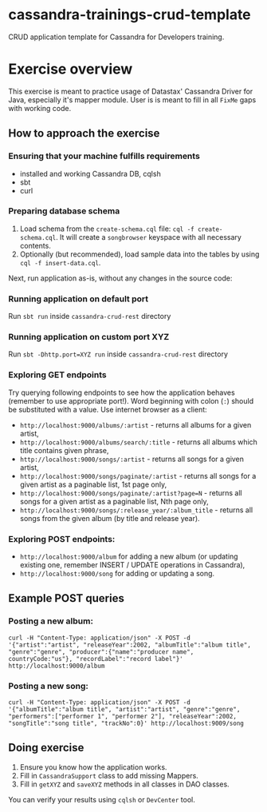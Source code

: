 # cassandra-trainings-crud-template
CRUD application template for Cassandra for Developers training.

# Exercise overview
This exercise is meant to practice usage of Datastax' Cassandra Driver for Java, especially it's mapper module. User is is meant to fill in all `FixMe` gaps with working code.

## How to approach the exercise
### Ensuring that your machine fulfills requirements
- installed and working Cassandra DB, cqlsh
- sbt
- curl

### Preparing database schema
1. Load schema from the `create-schema.cql` file: `cql -f create-schema.cql`. It will create a `songbrowser` keyspace with all necessary contents.
2. Optionally (but recommended), load sample data into the tables by using `cql -f insert-data.cql`.

Next, run application as-is, without any changes in the source code:

### Running application on default port
Run `sbt run` inside `cassandra-crud-rest` directory

### Running application on custom port XYZ
Run `sbt -Dhttp.port=XYZ run` inside `cassandra-crud-rest` directory

### Exploring GET endpoints 
Try querying following endpoints to see how the application behaves (remember to use appropriate port!). Word beginning with colon (`:`) should be substituted with a value. Use internet browser as a client:
- `http://localhost:9000/albums/:artist` - returns all albums for a given artist,
- `http://localhost:9000/albums/search/:title` - returns all albums which title contains given phrase,
- `http://localhost:9000/songs/:artist` - returns all songs for a given artist,
- `http://localhost:9000/songs/paginate/:artist` - returns all songs for a given artist as a paginable list, 1st page only,
- `http://localhost:9000/songs/paginate/:artist?page=N` - returns all songs for a given artist as a paginable list, Nth page only,
- `http://localhost:9000/songs/:release_year/:album_title` - returns all songs from the given album (by title and release year).

### Exploring POST endpoints:
- `http://localhost:9000/album` for adding a new album (or updating existing one, remember INSERT / UPDATE operations in Cassandra),
- `http://localhost:9000/song` for adding or updating a song.

## Example POST queries
### Posting a new album:
`curl -H "Content-Type: application/json" -X POST -d '{"artist":"artist", "releaseYear":2002, "albumTitle":"album title", "genre":"genre", "producer":{"name":"producer name", countryCode:"us"}, "recordLabel":"record label"}' http://localhost:9000/album`

### Posting a new song:
`curl -H "Content-Type: application/json" -X POST -d '{"albumTitle":"album title", "artist":"artist", "genre":"genre", "performers":["performer 1", "performer 2"], "releaseYear":2002, "songTitle":"song title", "trackNo":0}' http://localhost:9009/song`

## Doing exercise
1. Ensure you know how the application works.
2. Fill in `CassandraSupport` class to add missing Mappers.
3. Fill in `getXYZ` and `saveXYZ` methods in all classes in DAO classes.
 
You can verify your results using `cqlsh` or `DevCenter` tool.
